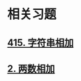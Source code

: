 # 相关习题

## [415. 字符串相加](https://leetcode-cn.com/problems/add-strings/)

## [2. 两数相加](https://leetcode-cn.com/problems/add-two-numbers/)
